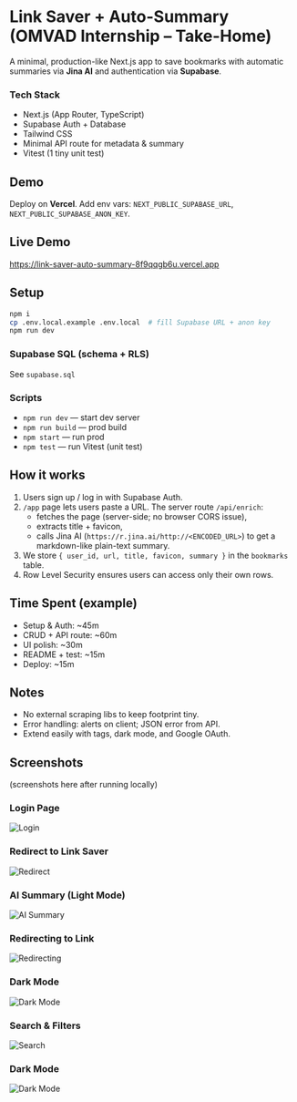 # Link Saver + Auto-Summary (OMVAD Internship – Take-Home)

A minimal, production-like Next.js app to save bookmarks with automatic summaries via **Jina AI** and authentication via **Supabase**.

### Tech Stack
- Next.js (App Router, TypeScript)
- Supabase Auth + Database
- Tailwind CSS
- Minimal API route for metadata & summary
- Vitest (1 tiny unit test)

## Demo
Deploy on **Vercel**. Add env vars: `NEXT_PUBLIC_SUPABASE_URL`, `NEXT_PUBLIC_SUPABASE_ANON_KEY`.
## Live Demo
https://link-saver-auto-summary-8f9qqgb6u.vercel.app
## Setup

```bash
npm i
cp .env.local.example .env.local  # fill Supabase URL + anon key
npm run dev
```

### Supabase SQL (schema + RLS)
See `supabase.sql`

### Scripts
- `npm run dev` — start dev server
- `npm run build` — prod build
- `npm start` — run prod
- `npm test` — run Vitest (unit test)

## How it works
1. Users sign up / log in with Supabase Auth.
2. `/app` page lets users paste a URL. The server route `/api/enrich`:
   - fetches the page (server-side; no browser CORS issue),
   - extracts title + favicon,
   - calls Jina AI (`https://r.jina.ai/http://<ENCODED_URL>`) to get a markdown-like plain-text summary.
3. We store `{ user_id, url, title, favicon, summary }` in the `bookmarks` table.
4. Row Level Security ensures users can access only their own rows.

## Time Spent (example)
- Setup & Auth: ~45m
- CRUD + API route: ~60m
- UI polish: ~30m
- README + test: ~15m
- Deploy: ~15m

## Notes
- No external scraping libs to keep footprint tiny.
- Error handling: alerts on client; JSON error from API.
- Extend easily with tags, dark mode, and Google OAuth.

## Screenshots
(screenshots here after running locally)

### Login Page
![Login](./screenshots/login.png)

### Redirect to Link Saver
![Redirect](./screenshots/redirct_link%20Saver.png)

### AI Summary (Light Mode)
![AI Summary](./screenshots/ai-summary.png)

### Redirecting to Link
![Redirecting](./screenshots/redirecting%20to%20link.png)

### Dark Mode
![Dark Mode](./screenshots/dark-theme.png)

### Search & Filters
![Search](./screenshots/Search.png)

### Dark Mode
![Dark Mode](./screenshots/dark-theme.png)





